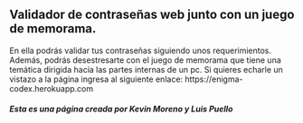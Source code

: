 <h2>Validador de contraseñas web junto con un juego de memorama.</h2>
En ella podrás validar tus contraseñas siguiendo unos requerimientos.
Además, podrás desestresarte con el juego de memorama que tiene una temática dirigida hacia las partes internas de un pc.
Si quieres echarle un vistazo a la página ingresa al siguiente enlace:
https://enigma-codex.herokuapp.com

<h5>Esta es una página creada por Kevin Moreno y Luis Puello</h5>
